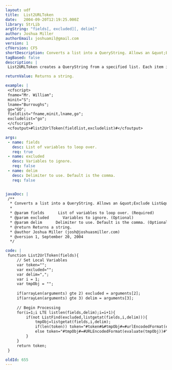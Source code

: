 ```yaml
---
layout: udf
title:  List2URLToken
date:   2004-09-20T12:19:25.000Z
library: StrLib
argString: "fields[, excluded][, delim]"
author: Joshua Miller
authorEmail: joshuamil@gmail.com
version: 1
cfVersion: CF5
shortDescription: Converts a list into a QueryString. Allows an &quot;Exclude List&quot; as well.
tagBased: false
description: |
 List2URLToken creates a QueryString from a specified list. Each item in the list should be the name of an existing variable. The optional parameter EXCLUDE allows you to pass another list of values you do not want included in the QueryString. Accepts optinal delimiter as well. I use this for transforming form.fieldnames into a QueryString to pass to a NEXT-N tag, however this can be used with ANY list instead of only form fields.

returnValue: Returns a string.

example: |
 <cfscript>
 fname="Mr. William";
 minit="S";
 lname="Burroughs";
 go="GO";
 fieldlist="fname,minit,lname,go";
 excludelist="go";
 </cfscript>
 <cfoutput>#list2UrlToken(fieldlist,excludelist)#</cfoutput>

args:
 - name: fields
   desc: List of variables to loop over.
   req: true
 - name: excluded
   desc: Variables to ignore.
   req: false
 - name: delim
   desc: Delimiter to use. Default is the comma.
   req: false


javaDoc: |
 /**
  * Converts a list into a QueryString. Allows an &quot;Exclude List&quot; as well.
  * 
  * @param fields      List of variables to loop over. (Required)
  * @param excluded      Variables to ignore. (Optional)
  * @param delim      Delimiter to use. Default is the comma. (Optional)
  * @return Returns a string. 
  * @author Joshua Miller (josh@joshuasmiller.com) 
  * @version 1, September 20, 2004 
  */

code: |
 function List2UrlToken(fields){
     // Set Local Variables
     var token="";
     var excluded="";
     var delim=",";
     var i = 1;
     var tmpObj = "";
     
     if(arrayLen(arguments) gte 2) excluded = arguments[2];
     if(arrayLen(arguments) gte 3) delim = arguments[3];
     
     // Begin Processing
     for(i=1;i LTE listlen(fields,delim);i=i+1){
         if(not ListFind(excluded,listgetat(fields,i,delim))){
             tmpObj=listgetat(fields,i,delim);
             if(len(token)) token="#token#&#tmpObj#=#urlEncodedFormat(evaluate(tmpObj))#"; 
             else token="#tmpObj#=#URLEncodedFormat(evaluate(tmpObj))#"; 
         }
     }
     return token;
 }

oldId: 655
---
```


